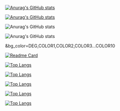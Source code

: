 [![Anurag's GitHub stats](https://github-readme-stats.vercel.app/api?username=ignaciocharlin)](https://github.com/anuraghazra/github-readme-stats)

[![Anurag's GitHub stats](https://github-readme-stats.vercel.app/api?username=ignaciocharlin)](https://github.com/anuraghazra/github-readme-stats)

![Anurag's GitHub stats](https://github-readme-stats.vercel.app/api?username=ignaciocharlin&show_icons=true)


![Anurag's GitHub stats](https://github-readme-stats.vercel.app/api?username=ignaciocharlin&show_icons=true&theme=radical)

&bg_color=DEG,COLOR1,COLOR2,COLOR3...COLOR10

[![Readme Card](https://github-readme-stats.vercel.app/api/pin/?username=ignaciocharlin&repo=github-readme-stats)](https://github.com/anuraghazra/github-readme-stats)

[![Top Langs](https://github-readme-stats.vercel.app/api/top-langs/?username=ignaciocharlin)](https://github.com/anuraghazra/github-readme-stats)

[![Top Langs](https://github-readme-stats.vercel.app/api/top-langs/?username=ignaciocharlin&exclude_repo=github-readme-stats,anuraghazra.github.io)](https://github.com/anuraghazra/github-readme-stats)

[![Top Langs](https://github-readme-stats.vercel.app/api/top-langs/?username=ignaciocharlin&hide=javascript,html)](https://github.com/anuraghazra/github-readme-stats)

[![Top Langs](https://github-readme-stats.vercel.app/api/top-langs/?username=ignaciocharlin&langs_count=8)](https://github.com/anuraghazra/github-readme-stats)

[![Top Langs](https://github-readme-stats.vercel.app/api/top-langs/?username=ignaciocharlin&layout=compact)](https://github.com/anuraghazra/github-readme-stats)
